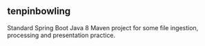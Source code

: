 ## tenpinbowling

Standard Spring Boot Java 8 Maven project for some file ingestion, processing and presentation practice.

